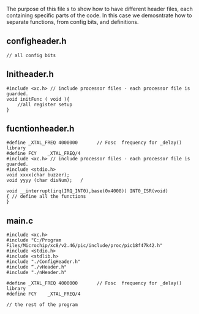 
The purpose of this file s to show how to have different header files, each containing specific parts of the code. 
In this case we demosntrate how to separate functions, from config bits, and definitions. 

## configheader.h
    // all config bits 

## Initheader.h
    #include <xc.h> // include processor files - each processor file is guarded.  
    void initFunc ( void ){
        //all register setup
    }

## fucntionheader.h
    #define _XTAL_FREQ 4000000       // Fosc  frequency for _delay()  library
    #define FCY    _XTAL_FREQ/4
    #include <xc.h> // include processor files - each processor file is guarded.  
    #include <stdio.h>
    void xxxx(char buzzer);                                  
    void yyyy (char disNum);   /
    
    void __interrupt(irq(IRQ_INT0),base(0x4008)) INT0_ISR(void)
    { // define all the functions 
    }


## main.c
    #include <xc.h> 
    #include "C:/Program Files/Microchip/xc8/v2.46/pic/include/proc/pic18f47k42.h"
    #include <stdio.h>
    #include <stdlib.h>
    #include "./ConfigHeader.h"
    #include “./vHeader.h"
    #include "./nHeader.h"
    
    #define _XTAL_FREQ 4000000       // Fosc  frequency for _delay()  library
    #define FCY    _XTAL_FREQ/4
    
    // the rest of the program 

